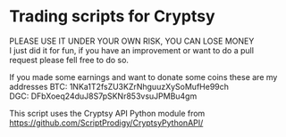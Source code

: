 Trading scripts for Cryptsy
===========================

PLEASE USE IT UNDER YOUR OWN RISK, YOU CAN LOSE MONEY                         
I just did it for fun, if you have an improvement or want to do a pull        
request please fell free to do so.                                            
                                                                              
If you made some earnings and want to donate some coins these are my addresses
BTC: 1NKa1T2fsZU3KZrNhguuzXySoMufHe99ch                                       
DGC: DFbXoeq24duJ8S7pSKNr853vsuJPMBu4gm                                       
                                                                             
This script uses the Cryptsy API Python module from                           
https://github.com/ScriptProdigy/CryptsyPythonAPI/
